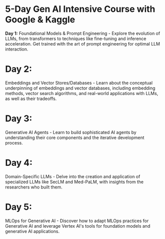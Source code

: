 # 5-Day Gen AI Intensive Course with Google & Kaggle

__Day 1:__
Foundational Models & Prompt Engineering - Explore the evolution of LLMs, from transformers to techniques like fine-tuning and inference acceleration. Get trained with the art of prompt engineering for optimal LLM interaction.

# Day 2: 
Embeddings and Vector Stores/Databases - Learn about the conceptual underpinning of embeddings and vector databases, including embedding methods, vector search algorithms, and real-world applications with LLMs, as well as their tradeoffs.

# Day 3: 
Generative AI Agents - Learn to build sophisticated AI agents by understanding their core components and the iterative development process.

# Day 4: 
Domain-Specific LLMs - Delve into the creation and application of specialized LLMs like SecLM and Med-PaLM, with insights from the researchers who built them.

# Day 5: 
MLOps for Generative AI - Discover how to adapt MLOps practices for Generative AI and leverage Vertex AI's tools for foundation models and generative AI applications.
